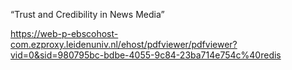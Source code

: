 “Trust and Credibility in News Media”


https://web-p-ebscohost-com.ezproxy.leidenuniv.nl/ehost/pdfviewer/pdfviewer?vid=0&sid=980795bc-bdbe-4055-9c84-23ba714e754c%40redis